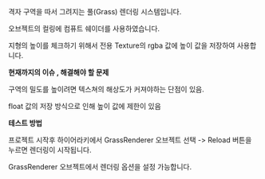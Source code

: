 격자 구역을 따서 그려지는 풀(Grass) 렌더링 시스템입니다.

오브젝트의 컬링에 컴퓨트 쉐이더를 사용하였습니다.

지형의 높이를 체크하기 위해서 전용 Texture의 rgba 값에 높이 값을 저장하여 사용합니다.



**현재까지의 이슈 , 해결해야 할 문제**

구역의 밀도를 높이려면 텍스쳐의 해상도가 커져야하는 단점이 있음.

float 값의 저장 방식으로 인해 높이 값에 제한이 있음




**테스트 방법**

프로젝트 시작후 하이어라키에서 GrassRenderer 오브젝트 선택 -> Reload 버튼을 누르면 렌더링이 시작됩니다.

GrassRenderer  오브젝트에서 렌더링 옵션을 설정 가능합니다.


